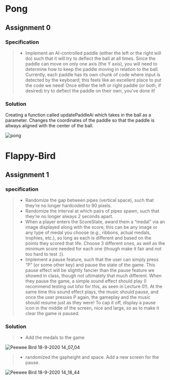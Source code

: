 # Pong

## Assignment 0

### Specification

> - Implement an AI-controlled paddle (either the left or the right will do) such that it will try to deflect the ball at all times. Since the paddle can move on only one axis (the Y axis), you will need to determine how to keep the paddle moving in relation to the ball. Currently, each paddle has its own chunk of code where input is detected by the keyboard; this feels like an excellent place to put the code we need! Once either the left or right paddle (or both, if desired) try to deflect the paddle on their own, you’ve done it!

### Solution

Creating a function called updatePaddleAi which takes in the ball as a parameter. Changes the coordinates of the paddle so that the paddle is allways aligned with the center of the ball.

![pong](https://user-images.githubusercontent.com/19653954/91645631-fb1fd880-ea46-11ea-950e-1e58f195c0e5.png)

# Flappy-Bird

## Assignment 1

### specification

> - Randomize the gap between pipes (vertical space), such that they’re no longer hardcoded to 90 pixels.
> - Randomize the interval at which pairs of pipes spawn, such that they’re no longer always 2 seconds apart.
> - When a player enters the ScoreState, award them a “medal” via an image displayed along with the score; this can be any image or any type of medal you choose (e.g., ribbons, actual medals, trophies, etc.), so long as each is different and based on the points they scored that life. Choose 3 different ones, as well as the minimum score needed for each one (though make it fair and not too hard to test :)).
> - Implement a pause feature, such that the user can simply press “P” (or some other key) and pause the state of the game. This pause effect will be slightly fancier than the pause feature we showed in class, though not ultimately that much different. When they pause the game, a simple sound effect should play (I recommend testing out bfxr for this, as seen in Lecture 0!). At the same time this sound effect plays, the music should pause, and once the user presses P again, the gameplay and the music should resume just as they were! To cap it off, display a pause icon in the middle of the screen, nice and large, so as to make it clear the game is paused.

### Solution

> - Add the medals to the game

![Peewee Bird 18-9-2020 14_07_04](https://user-images.githubusercontent.com/19653954/93596234-44fe3d80-f9b9-11ea-874e-bb5c955981be.png)

> - randomized the gapheight and space. Add a new screen for the pause.

![Peewee Bird 18-9-2020 14_18_44](https://user-images.githubusercontent.com/19653954/93597022-a246be80-f9ba-11ea-8005-c93cb4ffc177.png)
